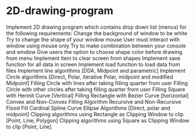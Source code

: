# 2D-drawing-program
Implement 2D drawing program which contains drop down list (menus) for the following requirements:
Change the background of window to be white
Try to change the shape of your window mouse
User must interact with window using mouse only
Try to make combination between your console and window
Give users the option to choose shape color before drawing from menu
Implement item to clear screen from shapes
Implement save function for all data in screen
Implement load function to load data from files
Implement line algorithms [DDA, Midpoint and parametric]
Implement Circle algorithms [Direct, Polar, iterative Polar, midpoint and modified Midpoint]
Filling Circle with lines after taking filling quarter from user
Filling Circle with other circles after taking filling quarter from user
Filling Square with Hermit Curve [Vertical]
Filling Rectangle with Bezier Curve [horizontal]
Convex and Non-Convex Filling Algorithm
Recursive and Non-Recursive Flood Fill
Cardinal Spline Curve
Ellipse Algorithms [Direct, polar and midpoint]
Clipping algorithms using Rectangle as Clipping Window to clip [Point, Line, Polygon]
Clipping algorithms using Square as Clipping Window to clip [Point, Line]

